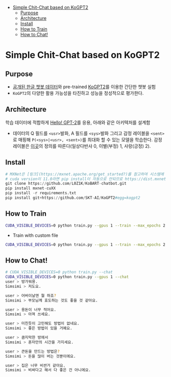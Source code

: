 

<!-- @import "[TOC]" {cmd="toc" depthFrom=1 depthTo=6 orderedList=false} -->

<!-- code_chunk_output -->

- [Simple Chit-Chat based on KoGPT2](#simple-chit-chat-based-on-kogpt2)
  - [Purpose](#purpose)
  - [Architecture](#architecture)
  - [Install](#install)
  - [How to Train](#how-to-train)
  - [How to Chat!](#how-to-chat)

<!-- /code_chunk_output -->


# Simple Chit-Chat based on KoGPT2 

## Purpose

- [공개된 한글 챗봇 데이터](https://github.com/songys/Chatbot_data)와 pre-trained [KoGPT2](https://github.com/SKT-AI/KoGPT2)를 이용한 간단한 챗봇 실험
- `KoGPT2`의 다양한 활용 가능성을 타진하고 성능을 정성적으로 평가한다.

## Architecture

학습 데이터에 적합하게 [Hello! GPT-2](https://arxiv.org/abs/1907.05774)를 응용, 아래와 같은 아키텍처를 설계함


- 데이터의 Q 필드를 `<usr>`발화, A 필드를 `<sys>`발화 그리고 감정 레이블을 `<sent>`로 매핑해 `P(<sys>|<usr>, <sent>)`를 최대화 할 수 있는 모델을 학습한다. 감정 레이블은 [이곳](https://github.com/songys/Chatbot_data)의 정의를 따른다(일상다반사 0, 이별(부정) 1, 사랑(긍정) 2).

## Install

```python
# MXNet은 [링크](https://mxnet.apache.org/get_started?)를 참고하여 시스템에 맞는 버전으로 설치한다.
# cuda version이 11.0라면 pip install이 자동으로 안되므로 https://dist.mxnet.io/python에서 직접 다운받아 설치한다. 
git clone https://github.com/L0Z1K/KoBART-chatbot.git
pip install mxnet-cuXX
pip install -r requirements.txt
pip install git+https://github.com/SKT-AI/KoGPT2#egg=kogpt2
```

## How to Train

```bash
CUDA_VISIBLE_DEVICES=0 python train.py --gpus 1 --train --max_epochs 2
```

- Train with custom file
```bash
CUDA_VISIBLE_DEVICES=0 python train.py --gpus 1 --train --max_epochs 2 --train_file /path/to/your/file
```

## How to Chat!

```bash
# CUDA_VISIBLE_DEVICES=0 python train.py --chat
CUDA_VISIBLE_DEVICES=0 python train.py --gpus 1 --chat
user > 방가워용.
Simsimi > 저도요.

user > 어버이날엔 뭘 하죠?
Simsimi > 부모님께 효도하는 것도 좋을 것 같아요.

user > 용돈이 너무 적어요.
Simsimi > 아껴 쓰세요.

user > 미친듯이 고민해도 방법이 없네요.
Simsimi > 좋은 방법이 있을 거예요.

user > 큼지막한 방에서
Simsimi > 혼자만의 시간을 가지세요.

user > 큰돈을 만드는 방법은?
Simsimi > 돈을 많이 버는 것뿐이에요.

user > 집은 너무 비싼거 같아요.
Simsimi > 비싸다고 해서 다 좋은 건 아니에요.
```
